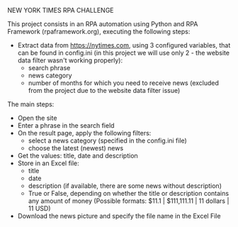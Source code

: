 NEW YORK TIMES RPA CHALLENGE

This project consists in an RPA automation using Python and RPA Framework (rpaframework.org), executing the following steps:

- Extract data from https://nytimes.com, using 3 configured variables, that can be found in config.ini (in this project we will use only 2 - the website data filter wasn't working properly):
  - search phrase
  - news category
  - number of months for which you need to receive news (excluded from the project due to the website data filter issue)

The main steps:

- Open the site
- Enter a phrase in the search field
- On the result page, apply the following filters:
    - select a news category (specified in the config.ini file)
    - choose the latest (newest) news
- Get the values: title, date and description
- Store in an Excel file:
    - title
    - date
    - description (if available, there are some news without description)
    - True or False, depending on whether the title or description contains any amount of money (Possible formats: $11.1 | $111,111.11 | 11 dollars | 11 USD)
- Download the news picture and specify the file name in the Excel File
  

